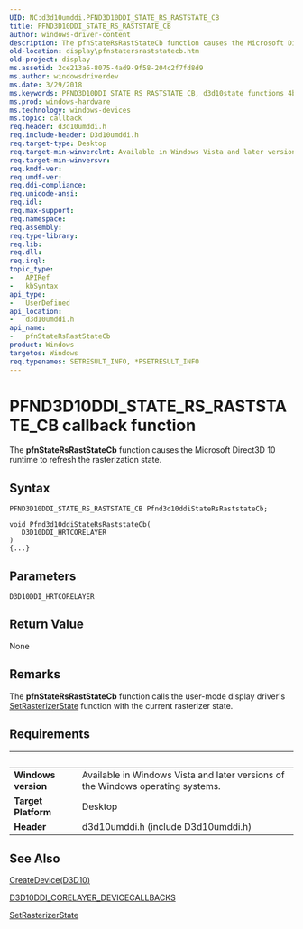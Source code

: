 ```yaml
---
UID: NC:d3d10umddi.PFND3D10DDI_STATE_RS_RASTSTATE_CB
title: PFND3D10DDI_STATE_RS_RASTSTATE_CB
author: windows-driver-content
description: The pfnStateRsRastStateCb function causes the Microsoft Direct3D 10 runtime to refresh the rasterization state.
old-location: display\pfnstatersraststatecb.htm
old-project: display
ms.assetid: 2ce213a6-8075-4ad9-9f58-204c2f7fd8d9
ms.author: windowsdriverdev
ms.date: 3/29/2018
ms.keywords: PFND3D10DDI_STATE_RS_RASTSTATE_CB, d3d10state_functions_4b9543a0-e36e-4540-bccd-9d7beceaba60.xml, d3d10umddi/pfnStateRsRastStateCb, display.pfnstatersraststatecb, pfnStateRsRastStateCb, pfnStateRsRastStateCb callback function [Display Devices]
ms.prod: windows-hardware
ms.technology: windows-devices
ms.topic: callback
req.header: d3d10umddi.h
req.include-header: D3d10umddi.h
req.target-type: Desktop
req.target-min-winverclnt: Available in Windows Vista and later versions of the Windows operating systems.
req.target-min-winversvr: 
req.kmdf-ver: 
req.umdf-ver: 
req.ddi-compliance: 
req.unicode-ansi: 
req.idl: 
req.max-support: 
req.namespace: 
req.assembly: 
req.type-library: 
req.lib: 
req.dll: 
req.irql: 
topic_type:
-	APIRef
-	kbSyntax
api_type:
-	UserDefined
api_location:
-	d3d10umddi.h
api_name:
-	pfnStateRsRastStateCb
product: Windows
targetos: Windows
req.typenames: SETRESULT_INFO, *PSETRESULT_INFO
---
```



# PFND3D10DDI_STATE_RS_RASTSTATE_CB callback function
The <b>pfnStateRsRastStateCb</b> function causes the Microsoft Direct3D 10 runtime to refresh the rasterization state.

## Syntax

```
PFND3D10DDI_STATE_RS_RASTSTATE_CB Pfnd3d10ddiStateRsRaststateCb;

void Pfnd3d10ddiStateRsRaststateCb(
   D3D10DDI_HRTCORELAYER
)
{...}
```

## Parameters

`D3D10DDI_HRTCORELAYER`




## Return Value

None

## Remarks

The <b>pfnStateRsRastStateCb</b> function calls the user-mode display driver's <a href="https://msdn.microsoft.com/8162c9c9-4ebd-45a9-adaf-576f25c3907e">SetRasterizerState</a> function with the current rasterizer state.

## Requirements
| &nbsp; | &nbsp; |
| ---- |:---- |
| **Windows version** | Available in Windows Vista and later versions of the Windows operating systems.  |
| **Target Platform** | Desktop |
| **Header** | d3d10umddi.h (include D3d10umddi.h) |

## See Also

<a href="https://msdn.microsoft.com/c69eedb1-c975-412c-aa9f-cf64a702f937">CreateDevice(D3D10)</a>



<a href="https://msdn.microsoft.com/library/windows/hardware/ff541820">D3D10DDI_CORELAYER_DEVICECALLBACKS</a>



<a href="https://msdn.microsoft.com/8162c9c9-4ebd-45a9-adaf-576f25c3907e">SetRasterizerState</a>